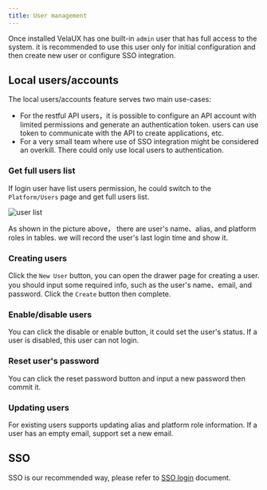 ```yaml
---
title: User management
---
```


Once installed VelaUX has one built-in `admin` user that has full access to the system. it is recommended to use this user only for initial configuration and then create new user or configure SSO integration.

## Local users/accounts

The local users/accounts feature serves two main use-cases:

* For the restful API users，it is possible to configure an API account with limited permissions and generate an authentication token. users can use token to communicate with the API to create applications, etc.
* For a very small team where use of SSO integration might be considered an overkill. There could only use local users to authentication. 

### Get full users list

If login user have list users permission, he could switch to the `Platform/Users` page and get full users list.

![user list](https://static.kubevela.net/images/1.3/user-dashboard.jpg)

As shown in the picture above， there are user's name、alias, and platform roles in tables. we will record the user's last login time and show it.

### Creating users

Click the `New User` button, you can open the drawer page for creating a user. you should input some required info, such as the user's name、email, and password. Click the `Create` button then complete.

### Enable/disable users

You can click the disable or enable button, it could set the user's status. If a user is disabled, this user can not login.

### Reset user's password

You can click the reset password button and input a new password then commit it.

### Updating users

For existing users supports updating alias and platform role information. If a user has an empty email, support set a new email.

## SSO

SSO is our recommended way, please refer to [SSO login](../../../tutorials/sso) document.
